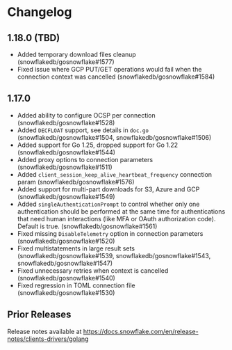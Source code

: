 # Changelog

## 1.18.0 (TBD)
- Added temporary download files cleanup (snowflakedb/gosnowflake#1577)
- Fixed issue where GCP PUT/GET operations would fail when the connection context was cancelled (snowflakedb/gosnowflake#1584)

## 1.17.0

- Added ability to configure OCSP per connection (snowflakedb/gosnowflake#1528)
- Added `DECFLOAT` support, see details in `doc.go` (snowflakedb/gosnowflake#1504, snowflakedb/gosnowflake#1506)
- Added support for Go 1.25, dropped support for Go 1.22 (snowflakedb/gosnowflake#1544)
- Added proxy options to connection parameters (snowflakedb/gosnowflake#1511)
- Added `client_session_keep_alive_heartbeat_frequency` connection param (snowflakedb/gosnowflake#1576)
- Added support for multi-part downloads for S3, Azure and GCP (snowflakedb/gosnowflake#1549)
- Added `singleAuthenticationPrompt` to control whether only one authentication should be performed at the same time for authentications that need human interactions (like MFA or OAuth authorization code). Default is true. (snowflakedb/gosnowflake#1561)
- Fixed missing `DisableTelemetry` option in connection parameters (snowflakedb/gosnowflake#1520)
- Fixed multistatements in large result sets (snowflakedb/gosnowflake#1539, snowflakedb/gosnowflake#1543, snowflakedb/gosnowflake#1547)
- Fixed unnecessary retries when context is cancelled (snowflakedb/gosnowflake#1540)
- Fixed regression in TOML connection file (snowflakedb/gosnowflake#1530)

## Prior Releases

Release notes available at https://docs.snowflake.com/en/release-notes/clients-drivers/golang

